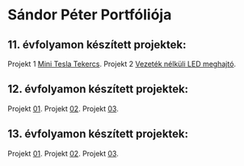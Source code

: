 # Sándor Péter Portfóliója

## 11. évfolyamon készített projektek:

Projekt 1 [Mini Tesla Tekercs](https://sandorpeteer.github.io/portfolio/11/projekt01). 
Projekt 2 [Vezeték nélküli LED meghajtó](https://sandorpeteer.github.io/portfolio/11/projekt02).
 
## 12. évfolyamon készített projektek:

Projekt [01](https://sandorpeteer.github.io/portfolio/12/projekt01/).
Projekt [02](https://sandorpeteer.github.io/portfolio/12/projekt01/).
Projekt [03](https://sandorpeteer.github.io/portfolio/12/projekt01/).


## 13. évfolyamon készített projektek:

Projekt [01](https://sandorpeteer.github.io/portfolio/12/projekt01/).
Projekt [02](https://sandorpeteer.github.io/portfolio/12/projekt01/).
Projekt [03](https://sandorpeteer.github.io/portfolio/12/projekt01/).
